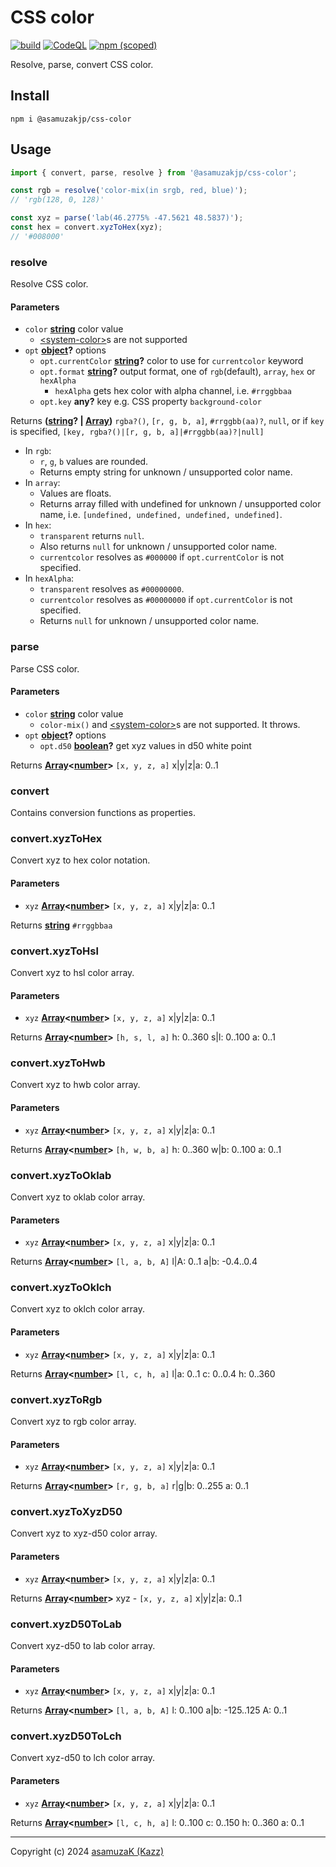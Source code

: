 # CSS color

[![build](https://github.com/asamuzaK/cssColor/actions/workflows/node.js.yml/badge.svg)](https://github.com/asamuzaK/cssColor/actions/workflows/node.js.yml)
[![CodeQL](https://github.com/asamuzaK/cssColor/actions/workflows/github-code-scanning/codeql/badge.svg)](https://github.com/asamuzaK/cssColor/actions/workflows/github-code-scanning/codeql)
[![npm (scoped)](https://img.shields.io/npm/v/@asamuzakjp/css-color)](https://www.npmjs.com/package/@asamuzakjp/css-color)

Resolve, parse, convert CSS color.


## Install

```console
npm i @asamuzakjp/css-color
```


## Usage

```javascript
import { convert, parse, resolve } from '@asamuzakjp/css-color';

const rgb = resolve('color-mix(in srgb, red, blue)');
// 'rgb(128, 0, 128)'

const xyz = parse('lab(46.2775% -47.5621 48.5837)');
const hex = convert.xyzToHex(xyz);
// '#008000'
```

<!-- Generated by documentation.js. Update this documentation by updating the source code. -->

### resolve

Resolve CSS color.

#### Parameters

* `color` **[string][93]** color value
  * [&lt;system-color&gt;](https://developer.mozilla.org/en-US/docs/Web/CSS/system-color)s are not supported
* `opt` **[object][94]?** options
  * `opt.currentColor` **[string][93]?** color to use for `currentcolor` keyword
  * `opt.format` **[string][93]?** output format, one of `rgb`(default), `array`, `hex` or `hexAlpha`
    * `hexAlpha` gets hex color with alpha channel, i.e. `#rrggbbaa`
  * `opt.key` **any?** key e.g. CSS property `background-color`

Returns **([string][93]? | [Array][96])** `rgba?()`, `[r, g, b, a]`, `#rrggbb(aa)?`, `null`, or if `key` is specified, `[key, rgba?()|[r, g, b, a]|#rrggbb(aa)?|null]`
* In `rgb`:
  * `r`, `g`, `b` values are rounded.
  * Returns empty string for unknown / unsupported color name.
* In `array`:
  * Values are floats.
  * Returns array filled with undefined for unknown / unsupported color name, i.e. `[undefined, undefined, undefined, undefined]`.
* In `hex`:
  * `transparent` returns `null`.
  * Also returns `null` for unknown / unsupported color name.
  * `currentcolor` resolves as `#000000` if `opt.currentColor` is not specified.
* In `hexAlpha`:
  * `transparent` resolves as `#00000000`.
  * `currentcolor` resolves as `#00000000` if `opt.currentColor` is not specified.
  * Returns `null` for unknown / unsupported color name.


### parse

Parse CSS color.

#### Parameters

* `color` **[string][93]** color value
  * `color-mix()` and [&lt;system-color&gt;](https://developer.mozilla.org/en-US/docs/Web/CSS/system-color)s are not supported. It throws.
* `opt` **[object][94]?** options
  * `opt.d50` **[boolean][95]?** get xyz values in d50 white point

Returns **[Array][96]<[number][97]>** `[x, y, z, a]` x|y|z|a: 0..1


### convert

Contains conversion functions as properties.


### convert.xyzToHex

Convert xyz to hex color notation.

#### Parameters

* `xyz` **[Array][96]<[number][97]>** `[x, y, z, a]` x|y|z|a: 0..1

Returns **[string][93]** `#rrggbbaa`


### convert.xyzToHsl

Convert xyz to hsl color array.

#### Parameters

* `xyz` **[Array][96]<[number][97]>** `[x, y, z, a]` x|y|z|a: 0..1

Returns **[Array][96]<[number][97]>** `[h, s, l, a]` h: 0..360 s|l: 0..100 a: 0..1


### convert.xyzToHwb

Convert xyz to hwb color array.

#### Parameters

* `xyz` **[Array][96]<[number][97]>** `[x, y, z, a]` x|y|z|a: 0..1

Returns **[Array][96]<[number][97]>** `[h, w, b, a]` h: 0..360 w|b: 0..100 a: 0..1


### convert.xyzToOklab

Convert xyz to oklab color array.

#### Parameters

* `xyz` **[Array][96]<[number][97]>** `[x, y, z, a]` x|y|z|a: 0..1

Returns **[Array][96]<[number][97]>** `[l, a, b, A]` l|A: 0..1 a|b: -0.4..0.4


### convert.xyzToOklch

Convert xyz to oklch color array.

#### Parameters

* `xyz` **[Array][96]<[number][97]>** `[x, y, z, a]` x|y|z|a: 0..1

Returns **[Array][96]<[number][97]>** `[l, c, h, a]` l|a: 0..1 c: 0..0.4 h: 0..360


### convert.xyzToRgb

Convert xyz to rgb color array.

#### Parameters

* `xyz` **[Array][96]<[number][97]>** `[x, y, z, a]` x|y|z|a: 0..1

Returns **[Array][96]<[number][97]>** `[r, g, b, a]` r|g|b: 0..255 a: 0..1


### convert.xyzToXyzD50

Convert xyz to xyz-d50 color array.

#### Parameters

* `xyz` **[Array][96]<[number][97]>** `[x, y, z, a]` x|y|z|a: 0..1

Returns **[Array][96]<[number][97]>** xyz - `[x, y, z, a]` x|y|z|a: 0..1


### convert.xyzD50ToLab

Convert xyz-d50 to lab color array.

#### Parameters

* `xyz` **[Array][96]<[number][97]>** `[x, y, z, a]` x|y|z|a: 0..1

Returns **[Array][96]<[number][97]>** `[l, a, b, A]` l: 0..100 a|b: -125..125 A: 0..1


### convert.xyzD50ToLch

Convert xyz-d50 to lch color array.

#### Parameters

* `xyz` **[Array][96]<[number][97]>** `[x, y, z, a]` x|y|z|a: 0..1

Returns **[Array][96]<[number][97]>** `[l, c, h, a]` l: 0..100 c: 0..150 h: 0..360 a: 0..1

---
Copyright (c) 2024 [asamuzaK (Kazz)](https://github.com/asamuzaK/)

[93]: https://developer.mozilla.org/docs/Web/JavaScript/Reference/Global_Objects/String
[94]: https://developer.mozilla.org/docs/Web/JavaScript/Reference/Global_Objects/Object
[95]: https://developer.mozilla.org/docs/Web/JavaScript/Reference/Global_Objects/Boolean
[96]: https://developer.mozilla.org/docs/Web/JavaScript/Reference/Global_Objects/Array
[97]: https://developer.mozilla.org/docs/Web/JavaScript/Reference/Global_Objects/Number
